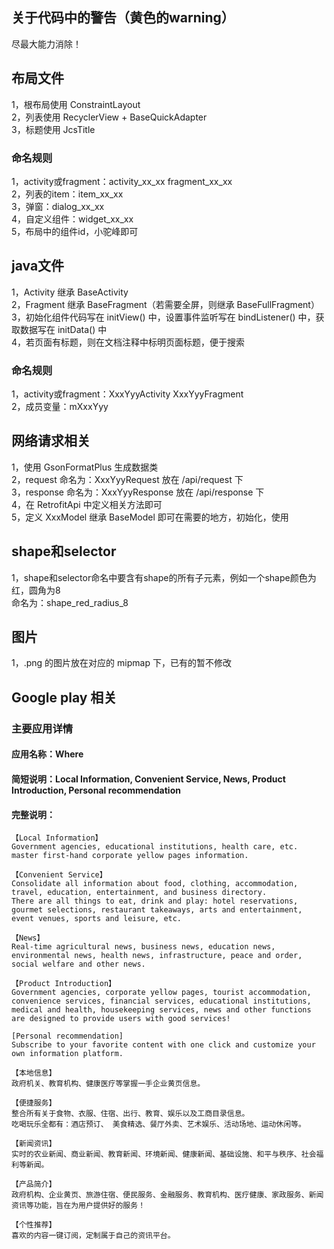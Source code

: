 ## 关于代码中的警告（黄色的warning）
尽最大能力消除！

## 布局文件
1，根布局使用 ConstraintLayout  
2，列表使用 RecyclerView + BaseQuickAdapter  
3，标题使用 JcsTitle  
### 命名规则
   1，activity或fragment：activity_xx_xx  fragment_xx_xx  
   2，列表的item：item_xx_xx  
   3，弹窗：dialog_xx_xx  
   4，自定义组件：widget_xx_xx  
   5，布局中的组件id，小驼峰即可  

## java文件
1，Activity 继承 BaseActivity  
2，Fragment 继承 BaseFragment（若需要全屏，则继承 BaseFullFragment）  
3，初始化组件代码写在 initView() 中，设置事件监听写在 bindListener() 中，获取数据写在 initData() 中  
4，若页面有标题，则在文档注释中标明页面标题，便于搜索  
### 命名规则
   1，activity或fragment：XxxYyyActivity  XxxYyyFragment  
   2，成员变量：mXxxYyy  
   
## 网络请求相关
1，使用 GsonFormatPlus 生成数据类  
2，request 命名为：XxxYyyRequest 放在 /api/request 下  
3，response 命名为：XxxYyyResponse 放在 /api/response 下  
4，在 RetrofitApi 中定义相关方法即可  
5，定义 XxxModel 继承 BaseModel 即可在需要的地方，初始化，使用  

## shape和selector
1，shape和selector命名中要含有shape的所有子元素，例如一个shape颜色为红，圆角为8  
    命名为：shape_red_radius_8  
    
## 图片
1，.png 的图片放在对应的 mipmap 下，已有的暂不修改


## Google play 相关
### 主要应用详情
#### 应用名称：Where
#### 简短说明：Local Information, Convenient Service, News, Product Introduction, Personal recommendation
#### 完整说明：
    【Local Information】
    Government agencies, educational institutions, health care, etc. master first-hand corporate yellow pages information.

    【Convenient Service】
    Consolidate all information about food, clothing, accommodation, travel, education, entertainment, and business directory.
    There are all things to eat, drink and play: hotel reservations, gourmet selections, restaurant takeaways, arts and entertainment, event venues, sports and leisure, etc.

    【News】
    Real-time agricultural news, business news, education news, environmental news, health news, infrastructure, peace and order, social welfare and other news.

    【Product Introduction】
    Government agencies, corporate yellow pages, tourist accommodation, convenience services, financial services, educational institutions, medical and health, housekeeping services, news and other functions are designed to provide users with good services!

    [Personal recommendation]
    Subscribe to your favorite content with one click and customize your own information platform.

    【本地信息】
    政府机关、教育机构、健康医疗等掌握一手企业黄页信息。

    【便捷服务】
    整合所有关于食物、衣服、住宿、出行、教育、娱乐以及工商目录信息。
    吃喝玩乐全都有：酒店预订、 美食精选、餐厅外卖、艺术娱乐、活动场地、运动休闲等。

    【新闻资讯】
    实时的农业新闻、商业新闻、教育新闻、环境新闻、健康新闻、基础设施、和平与秩序、社会福利等新闻。

    【产品简介】
    政府机构、企业黄页、旅游住宿、便民服务、金融服务、教育机构、医疗健康、家政服务、新闻资讯等功能，旨在为用户提供好的服务！

    【个性推荐】
    喜欢的内容一键订阅，定制属于自己的资讯平台。








